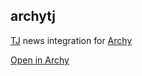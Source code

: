 ## archytj
[TJ](https://the.tj/) news integration for [Archy](https://archy.ai/)

[Open in Archy](https://archy.ai/developer/edit/@pin37/tj)
